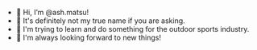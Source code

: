 - 👋 Hi, I’m @ash.matsu!
- 👀 It's definitely not my true name if you are asking.
- 🌱 I'm trying to learn and do something for the outdoor sports industry.
- 📢 I'm always looking forward to new things!

<!---
ash.matsu/0xmatsu is a ✨ special ✨ repository because its `README.md` (this file) appears on your GitHub profile.
You can click the Preview link to take a look at your changes.
--->
